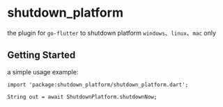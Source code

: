 # shutdown_platform

the plugin for `go-flutter` to shutdown platform `windows`、`linux`、`mac` only

## Getting Started

a simple usage example:

```
import 'package:shutdown_platform/shutdown_platform.dart';

String out = await ShutdownPlatform.shutdownNow;
```